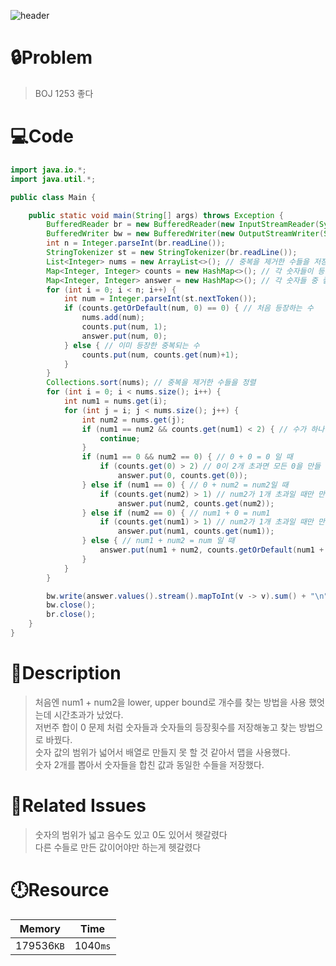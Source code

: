 ![header](https://capsule-render.vercel.app/api?type=waving&height=200&color=0:B2E6FF,100:FFB2D6&text=BOJ%201253&fontColor=FFFFFF&fontAlign=80&fontAlignY=35&fontSize=50)

# **🔒Problem**

> BOJ 1253 좋다

# 💻**Code**

```java
import java.io.*;
import java.util.*;

public class Main {

    public static void main(String[] args) throws Exception {
        BufferedReader br = new BufferedReader(new InputStreamReader(System.in));
        BufferedWriter bw = new BufferedWriter(new OutputStreamWriter(System.out));
        int n = Integer.parseInt(br.readLine());
        StringTokenizer st = new StringTokenizer(br.readLine());
        List<Integer> nums = new ArrayList<>(); // 중복을 제거한 수들을 저장하는 리스트
        Map<Integer, Integer> counts = new HashMap<>(); // 각 숫자들이 등장하는 횟수 (수, 등장 회숫)
        Map<Integer, Integer> answer = new HashMap<>(); // 각 숫자들 중 좋은 수의 개수 (수, 개수)
        for (int i = 0; i < n; i++) {
            int num = Integer.parseInt(st.nextToken());
            if (counts.getOrDefault(num, 0) == 0) { // 처음 등장하는 수
                nums.add(num);
                counts.put(num, 1);
                answer.put(num, 0);
            } else { // 이미 등장한 중복되는 수
                counts.put(num, counts.get(num)+1);
            }
        }
        Collections.sort(nums); // 중복을 제거한 수들을 정렬
        for (int i = 0; i < nums.size(); i++) {
            int num1 = nums.get(i);
            for (int j = i; j < nums.size(); j++) {
                int num2 = nums.get(j);
                if (num1 == num2 && counts.get(num1) < 2) { // 수가 하나 밖에 없어서 두 번 뽑을 수 없으면 건너뜀
                    continue;
                }
                if (num1 == 0 && num2 == 0) { // 0 + 0 = 0 일 때
                    if (counts.get(0) > 2) // 0이 2개 초과면 모든 0을 만들 수 있고 아니면 다 못 만듦
                        answer.put(0, counts.get(0));
                } else if (num1 == 0) { // 0 + num2 = num2일 때
                    if (counts.get(num2) > 1) // num2가 1개 초과일 때만 만들 수 있다
                        answer.put(num2, counts.get(num2));
                } else if (num2 == 0) { // num1 + 0 = num1
                    if (counts.get(num1) > 1) // num2가 1개 초과일 때만 만들 수 있다
                        answer.put(num1, counts.get(num1));
                } else { // num1 + num2 = num 일 때
                    answer.put(num1 + num2, counts.getOrDefault(num1 + num2, 0)); // (num1 + num2)의 개수만큼 만들 수 있다
                }
            }
        }

        bw.write(answer.values().stream().mapToInt(v -> v).sum() + "\n"); // answer의 모든 밸류의 합을 출력
        bw.close();
        br.close();
    }
}
```

# **🔑Description**

> 처음엔 num1 + num2을 lower, upper bound로 개수를 찾는 방법을 사용 했엇는데 시간초과가 났었다.\
> 저번주 합이 0 문제 처럼 숫자들과 숫자들의 등장횟수를 저장해놓고 찾는 방법으로 바꿨다.\
> 숫자 값의 범위가 넓어서 배열로 만들지 못 할 것 같아서 맵을 사용했다.\
> 숫자 2개를 뽑아서 숫자들을 합친 값과 동일한 수들을 저장했다.

# **📑Related Issues**

> 숫자의 범위가 넓고 음수도 있고 0도 있어서 헷갈렸다\
> 다른 수들로 만든 값이어야만 하는게 헷갈렸다

# **🕛Resource**

| Memory     | Time     |
| ---------- | -------- |
| 179536`KB` | 1040`ms` |
